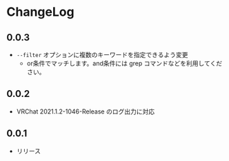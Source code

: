 # ChangeLog

## 0.0.3
* `--filter` オプションに複数のキーワードを指定できるよう変更
  * or条件でマッチします。and条件には grep コマンドなどを利用してください。

## 0.0.2
* VRChat 2021.1.2-1046-Release のログ出力に対応

## 0.0.1
- リリース
